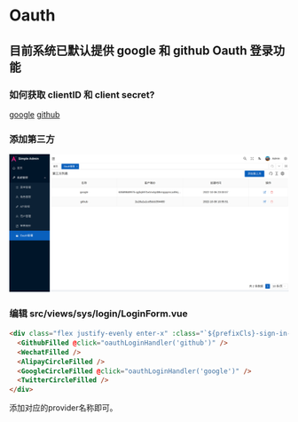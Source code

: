 # Oauth

## 目前系统已默认提供 google 和 github Oauth 登录功能

### 如何获取 clientID 和 client secret?
[google](https://developers.google.com/identity/protocols/oauth2)
[github](https://docs.github.com/en/developers/apps/building-oauth-apps/authorizing-oauth-apps)

### 添加第三方

![picture](../../assets/oauth_add_provider.png)

### 编辑 src/views/sys/login/LoginForm.vue

```html
<div class="flex justify-evenly enter-x" :class="`${prefixCls}-sign-in-way`">
  <GithubFilled @click="oauthLoginHandler('github')" />
  <WechatFilled />
  <AlipayCircleFilled />
  <GoogleCircleFilled @click="oauthLoginHandler('google')" />
  <TwitterCircleFilled />
</div>
```

添加对应的provider名称即可。